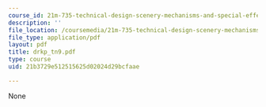 ```yaml
---
course_id: 21m-735-technical-design-scenery-mechanisms-and-special-effects-spring-2004
description: ''
file_location: /coursemedia/21m-735-technical-design-scenery-mechanisms-and-special-effects-spring-2004/21b3729e512515625d02024d29bcfaae_drkp_tn9.pdf
file_type: application/pdf
layout: pdf
title: drkp_tn9.pdf
type: course
uid: 21b3729e512515625d02024d29bcfaae

---
```

None